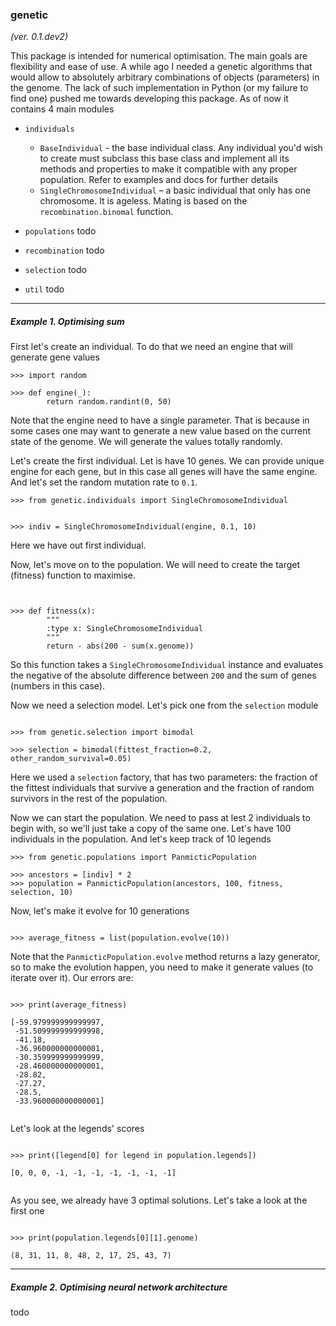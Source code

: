 ### genetic

_(ver. 0.1.dev2)_


This package is intended for numerical optimisation. The main goals are
flexibility and ease of use. A while ago I needed a genetic algorithms that
would allow to absolutely arbitrary combinations of objects (parameters) in the
genome. The lack of such implementation in Python (or my failure to find one)
pushed me towards developing this package. As of now it contains 4 main modules

- `individuals`
    - `BaseIndividual` - the base individual class. Any individual you'd wish to
    create must subclass this base class and implement all its methods and
    properties to make it compatible with any proper population. Refer to
    examples and docs for further details
    - `SingleChromosomeIndividual` – a basic individual that only has one
    chromosome. It is ageless. Mating is based on the `recombination.binomal`
    function.

- `populations`
todo
- `recombination` todo
- `selection` todo
- `util` todo

___

##### Example 1. Optimising sum



First let's create an individual. To do that we need an engine  that will
generate gene values

```
>>> import random

>>> def engine(_):
        return random.randint(0, 50)

```

Note that the engine need to have a single parameter. That is because in some
cases one may want to generate a new value based on the current state of the
genome. We will generate the values totally randomly.


Let's create the first individual. Let is have 10 genes. We can provide unique
engine for each gene, but in this case all genes will have the same engine.
And let's set the random mutation rate to `0.1`.

```
>>> from genetic.individuals import SingleChromosomeIndividual


>>> indiv = SingleChromosomeIndividual(engine, 0.1, 10)

```

Here we have out first individual.

Now, let's move on to the population. We will need to create the target (fitness)
function to maximise.
```


>>> def fitness(x):
        """
        :type x: SingleChromosomeIndividual
        """
        return - abs(200 - sum(x.genome))

```

So this function takes a `SingleChromosomeIndividual` instance and evaluates
the negative of the absolute difference between `200` and the sum of genes
(numbers in this case).

Now we need a selection model. Let's pick one from the `selection` module

```

>>> from genetic.selection import bimodal

>>> selection = bimodal(fittest_fraction=0.2, other_random_survival=0.05)

```

Here we used a `selection` factory, that has two parameters: the fraction
of the fittest individuals that survive a generation and the fraction of
random survivors in the rest of the population.

Now we can start the population. We need to pass at lest 2 individuals to begin
with, so we'll just take a copy of the same one. Let's have 100 individuals in
the population. And let's keep track of 10 legends

```
>>> from genetic.populations import PanmicticPopulation

>>> ancestors = [indiv] * 2
>>> population = PanmicticPopulation(ancestors, 100, fitness, selection, 10)

```

Now, let's make it evolve for 10 generations

```

>>> average_fitness = list(population.evolve(10))

```

Note that the `PanmicticPopulation.evolve` method returns a lazy generator, so
to make the evolution happen, you need to make it generate values (to iterate
over it). Our errors are:

```

>>> print(average_fitness)

[-59.979999999999997,
 -51.509999999999998,
 -41.18,
 -36.960000000000001,
 -30.359999999999999,
 -28.460000000000001,
 -28.82,
 -27.27,
 -28.5,
 -33.960000000000001]


```

Let's look at the legends' scores

```

>>> print([legend[0] for legend in population.legends])

[0, 0, 0, -1, -1, -1, -1, -1, -1, -1]


```

As you see, we already have 3 optimal solutions. Let's take a look at the first
one


```

>>> print(population.legends[0][1].genome)

(8, 31, 11, 8, 48, 2, 17, 25, 43, 7)

```

---

##### Example 2. Optimising neural network architecture

todo